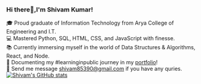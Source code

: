 ### Hi there👋,I'm Shivam Kumar!

🎓 Proud graduate of Information Technology from Arya College of Engineering and I.T.<br/>
💻 Mastered Python, SQL, HTML, CSS, and JavaScript with finesse.<br/>
📚 Currently immersing myself in the world of Data Structures & Algorithms, React, and Node.<br/>
📝 Documenting my #learninginpublic journey in my [portfolio](https://shivam143bit.github.io/Portfolio-Website/)!<br/>
💌 Send me message shivam85390@gmail.com if you have any quries.<br/>
[![Shivam's GitHub stats](https://github-readme-stats.vercel.app/api?username=Shivam143bit&show_icons=true&theme=radical)](https://github.com/anuraghazra/github-readme-stats)
